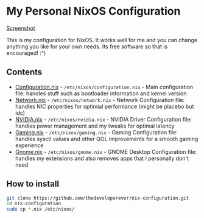 # My Personal NixOS Configuration

[Screenshot](screenshot.png)

This is my configuration for NixOS. It works well for me and you can change anything you like for your own needs. Its free software so that is encouraged! :^)

## Contents

- [Configuration.nix](configuration.nix) - `/etc/nixos/configuration.nix` - Main configuration file: handles stuff such as bootloader information and kernel version
- [Network.nix](network.nix) - `/etc/nixos/network.nix` - Network Configuration file: handles NIC properties for optimial performance (might be placebo but idc)
- [NVIDIA.nix](nvidia.nix) - `/etc/nixos/nvidia.nix` - NVIDIA Driver Configuration file: handles power management and my tweaks for optimal latency
- [Gaming.nix](gaming.nix) - `/etc/nixos/gaming.nix` - Gaming Configuration file: handles sysctl values and other QOL improvements for a smooth gaming experience
- [Gnome.nix](gnome.nix) - `/etc/nixos/gnome.nix` - GNOME Desktop Configuration file: handles my extensions and also removes apps that I personally don't need

## How to install

```sh
git clone https://github.com/thedeveloperever/nix-configuration.git
cd nix-configuration
sudo cp *.nix /etc/nixos/
```
